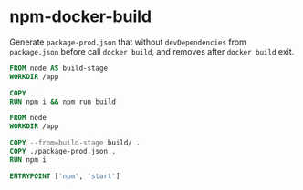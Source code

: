 # npm-docker-build

Generate `package-prod.json` that without `devDependencies` from `package.json` before call `docker build`, and removes after `docker build` exit.

```Dockerfile
FROM node AS build-stage
WORKDIR /app

COPY . .
RUN npm i && npm run build

FROM node
WORKDIR /app

COPY --from=build-stage build/ .
COPY ./package-prod.json .
RUN npm i

ENTRYPOINT ['npm', 'start']
```
